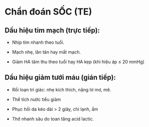 # Chẩn đoán SỐC (TE)  
## Dấu hiệu tim mạch (trực tiếp):  
- Nhịp tim nhanh theo tuổi.  
- Mạch nhẹ, lăn tăn hay mất mạch.  
- Giảm HA tâm thu theo tuổi hay HA kẹp (khi hiệu áp ≤ 20 mmHg)  
  
## Dấu hiệu giảm tưới máu (gián tiếp):  
- Rối loạn tri giác: nhẹ kích thích, nặng lơ mơ, mê.  
- Thể tích nước tiểu giảm  
- Phục hồi da kéo dài > 2 giây, chi lạnh, ẩm  
- Thở nhanh sâu do toan tăng acid lactic.  
  
